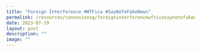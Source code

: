 ```yaml
---
title: "Foreign Interference #WTFica #SayNoToFakeNews"
permalink: /resources/connexionsg/foreigninterferencewfticasaynotofakenews/
date: 2023-07-29
layout: post
description: ""
image: ""
---
```


